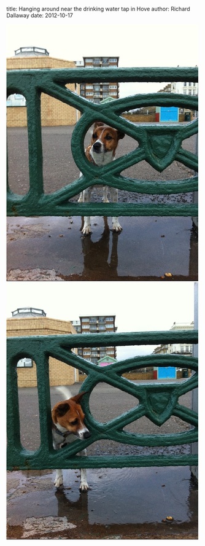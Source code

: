 
title: Hanging around near the drinking water tap in Hove
author: Richard Dallaway
date: 2012-10-17

<div>
        <a href="/media/2012-10-12 07.59.49.jpg">
          <img width="500" src="/media/2012-10-12 07.59.49.jpg.500.jpg" height="670"></img>
        </a>
      </div><div>
        <a href="/media/2012-10-12 07.59.53.jpg">
          <img width="500" src="/media/2012-10-12 07.59.53.jpg.500.jpg" height="670"></img>
        </a>
      </div>


   
    